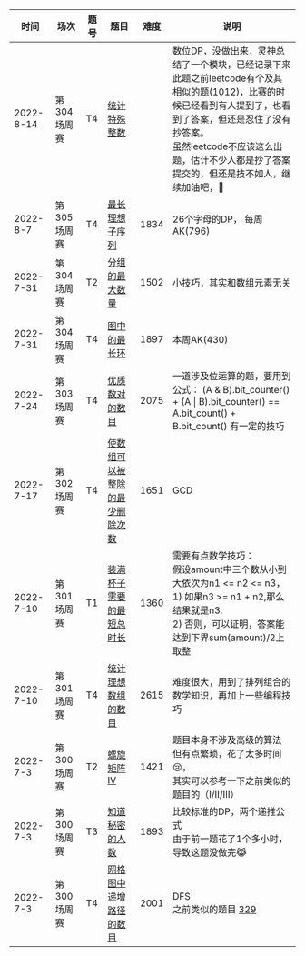 | 时间 | 场次 | 题号 | 题目      | 难度 | 说明 |
|----|----|---------|-----|-----|--------|
|2022-8-14| 第304场周赛  | T4  | [统计特殊整数](https://leetcode.cn/problems/count-special-integers/) |       | 数位DP，没做出来，灵神总结了一个模块，已经记录下来<br>此题之前leetcode有个及其相似的题(1012)，比赛的时候已经看到有人提到了，也看到了答案，但还是忍住了没有抄答案。<br>虽然leetcode不应该这么出题，估计不少人都是抄了答案提交的，但还是技不如人，继续加油吧，&#x1F337; |
|2022-8-7| 第305场周赛  | T4  | [最长理想子序列](https://leetcode.cn/problems/longest-ideal-subsequence/) |   1834    | 26个字母的DP， 每周AK(796) |
|2022-7-31| 第304场周赛  | T2  | [分组的最大数量](https://leetcode.cn/problems/maximum-number-of-groups-entering-a-competition/) |   1502    | 小技巧，其实和数组元素无关 |
|2022-7-31| 第304场周赛  | T4  | [图中的最长环](https://leetcode.cn/problems/longest-cycle-in-a-graph/) |    1897   | 本周AK(430) |
|2022-7-24| 第303场周赛  | T4  | [优质数对的数目](https://leetcode.cn/problems/minimum-deletions-to-make-array-divisible/) |  2075     | 一道涉及位运算的题，要用到公式： (A & B).bit_counter() + (A \| B).bit_counter() == A.bit_count() + B.bit_count() 有一定的技巧 |
|2022-7-17| 第302场周赛  | T4  | [使数组可以被整除的最少删除次数](https://leetcode.cn/problems/number-of-excellent-pairs/submissions/) |  1651     | GCD  |
|2022-7-10| 第301场周赛  | T1  | [装满杯子需要的最短总时长](https://leetcode.cn/problems/minimum-amount-of-time-to-fill-cups/) |  1360     | 需要有点数学技巧：<br>假设amount中三个数从小到大依次为n1 <= n2 <= n3，<br>1) 如果n3 >= n1 + n2,那么结果就是n3.<br>2) 否则，可以证明，答案能达到下界sum(amount)/2上取整  |
|2022-7-10| 第301场周赛  | T4  | [统计理想数组的数目](https://leetcode.cn/problems/count-the-number-of-ideal-arrays/) |  2615     | 难度很大，用到了排列组合的数学知识，再加上一些编程技巧  |
|2022-7-3| 第300场周赛  | T2  | [螺旋矩阵 IV](https://leetcode.cn/problems/spiral-matrix-iv/) |    1421   | 题目本身不涉及高级的算法<br>但有点繁琐，花了太多时间&#x1F622;，<br>其实可以参考一下之前类似的题目的（I/II/III） |
|2022-7-3| 第300场周赛  | T3  | [知道秘密的人数](https://leetcode.cn/problems/number-of-people-aware-of-a-secret/) |   1893    | 比较标准的DP，两个递推公式<br>由于前一题花了1个多小时，导致这题没做完&#x1F639; |
|2022-7-3| 第300场周赛  | T4  | [网格图中递增路径的数目](https://leetcode.cn/problems/longest-increasing-path-in-a-matrix/) |   2001    | DFS<br>之前类似的题目 [329](https://leetcode.cn/problems/longest-increasing-path-in-a-matrix/) |
